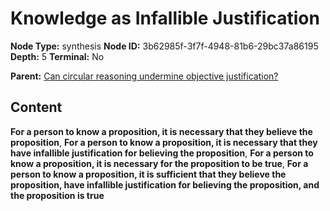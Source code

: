 # Knowledge as Infallible Justification

**Node Type:** synthesis
**Node ID:** 3b62985f-3f7f-4948-81b6-29bc37a86195
**Depth:** 5
**Terminal:** No

**Parent:** [Can circular reasoning undermine objective justification?](can-circular-reasoning-undermine-objective-justification-antithesis-2d2d9a59-4e38-4fe3-915c-faa630dc9b80.md)

## Content

**For a person to know a proposition, it is necessary that they believe the proposition**, **For a person to know a proposition, it is necessary that they have infallible justification for believing the proposition**, **For a person to know a proposition, it is necessary for the proposition to be true**, **For a person to know a proposition, it is sufficient that they believe the proposition, have infallible justification for believing the proposition, and the proposition is true**
